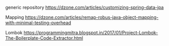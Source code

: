 generic repository
https://dzone.com/articles/customizing-spring-data-jpa

Mapping
https://dzone.com/articles/remap-robus-java-object-mapping-with-minimal-testing-overhead

Lombok
https://programmingmitra.blogspot.in/2017/01/Project-Lombok-The-Boilerplate-Code-Extractor.html
